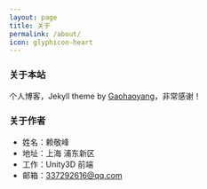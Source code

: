 ```yaml
---
layout: page
title: 关于
permalink: /about/
icon: glyphicon-heart
---
```


### 关于本站

个人博客，Jekyll theme by [Gaohaoyang](https://github.com/Gaohaoyang/gaohaoyang.github.io)，非常感谢！

### 关于作者

- 姓名：赖敬峰
- 地址：上海 浦东新区
- 工作：Unity3D 前端
- 邮箱：337292616@qq.com